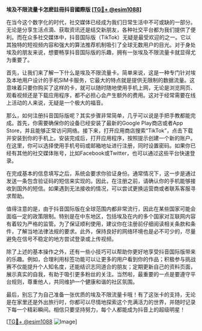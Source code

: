 **埃及不限流量卡怎麽註冊抖音國際版 [[TG💪+ @esim1088](https://t.me/s/esim1088)]**

在当今这个数字化的时代，社交媒体已经成为我们日常生活中不可或缺的一部分。无论是分享生活点滴、获取资讯还是结交新朋友，各种社交平台都为我们提供了便利。而在众多社交媒体中，抖音国际版（TikTok）无疑是最受欢迎的之一。它以其独特的短视频内容和强大的算法推荐机制吸引了全球无数用户的目光。对于身处埃及的朋友来说，想要畅享抖音国际版的乐趣，拥有一张埃及不限流量卡就显得尤为重要了。

首先，让我们来了解一下什么是埃及不限流量卡。简单来说，这是一种专门针对埃及本地用户设计的手机SIM卡服务，它最大的特点就是提供无限制的数据流量。这意味着只要你购买了这样的卡，就可以随时随地使用手机上网，无论是浏览网页、观看视频还是下载应用程序，都不必担心会产生额外的费用。这对于经常需要在线上活动的人来说，无疑是一个极大的福音。

那么，如何注册抖音国际版呢？其实步骤非常简单，几乎可以说是手把手教都能完成。首先，你需要确保你的设备已经安装了最新的Google Play商店或者App Store，并且能够正常访问网络。接下来，打开应用商店搜索“TikTok”，点击下载并安装到你的手机上。安装完成后，打开应用程序，按照提示创建一个新的账户。在这里，你可以选择使用手机号码或邮箱地址进行注册，同时设置密码。如果你已经有其他的社交媒体账号，比如Facebook或Twitter，也可以通过这些平台快速登录。

在完成基本的信息填写之后，系统会要求你验证身份。通常情况下，这一步是通过发送一条包含验证码的短信来实现的。因此，在注册之前，请确认你的手机能够接收到国外的短信。如果遇到无法接收的情况，可以尝试更换运营商或者联系客服寻求帮助。

值得注意的是，由于抖音国际版在全球范围内都非常流行，因此在某些国家可能会面临一定的政策限制。特别是在中东地区，包括埃及在内的多个国家对互联网内容有着较为严格的监管。为了保证顺利使用，建议你在注册前仔细阅读相关条款和条件，了解当地法律法规的要求。此外，保持良好的网络环境也是必不可少的，尽量避免在信号不稳定的地方尝试登录或上传视频。

除了上述的基本操作之外，还有一些小技巧可以帮助你更好地享受抖音国际版带来的乐趣。例如，合理利用标签功能可以让更多的用户看到你的作品；积极参与挑战赛不仅能提升个人知名度，还能结识志同道合的朋友；定期更新自己的资料页面，展示真实的自我，有助于吸引更多粉丝的关注。当然啦，最重要的一点是要遵守平台规则，尊重他人，共同维护一个健康和谐的社区氛围。

最后，别忘了为自己准备一张优质的埃及不限流量卡哦！有了这张卡的支持，无论是在家里还是外出旅行时，你都可以尽情地探索这个充满活力的世界，并随时记录下每一个精彩瞬间。相信只要坚持努力，每个人都能成为抖音上的超级明星！

[[TG💪+ @esim1088](https://t.me/s/esim1088) ![Image](https://i.postimg.cc/4NQfJmqS/Snipaste-2025-05-13-00-14-12.png)]